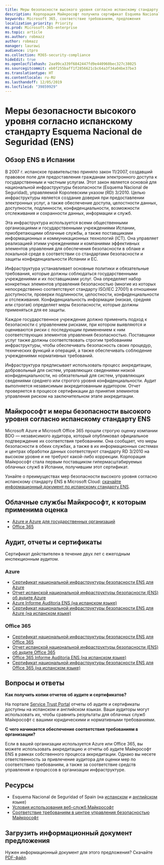 ```yaml
---
title: Меры безопасности высокого уровня согласно испанскому стандарту Esquema Nacional de Seguridad (ENS)
description: Корпорация Майкрософт получила сертификат Esquema Nacional de Seguridad (национальная инфраструктура безопасности) в Испании.
keywords: Microsoft 365, соответствие требованиям, предложения
localization_priority: Priority
ms.prod: Microsoft-365-enterprise
ms.topic: article
ms.author: robmazz
author: robmazz
manager: laurawi
audience: itpro
ms.collection: M365-security-compliance
hideEdit: true
ms.openlocfilehash: 2aa99ca339f6842447fd9e440960bec327c38025
ms.sourcegitcommit: eb0f255baff1f2856621cbc64a3f34a04be37be3
ms.translationtype: HT
ms.contentlocale: ru-RU
ms.lasthandoff: 12/05/2019
ms.locfileid: "39859929"
---
```

# <a name="spain-esquema-nacional-de-seguridad-ens-high-level-security-measures"></a>Меры безопасности высокого уровня согласно испанскому стандарту Esquema Nacional de Seguridad (ENS)

## <a name="spain-ens-overview"></a>Обзор ENS в Испании

В 2007 г. испанское правительство приняло закон 11/2007, создавший правовое поле для предоставления гражданам электронного доступа к государственным и частным услугам. Этот закон является основой для национальной инфраструктуры безопасности (Esquema Nacional de Seguridad), управляемой Королевским указом (RD) 3/2010. Целью инфраструктуры является создание доверия при предоставлении электронных услуг, а также обеспечение доступа, целостности данных, доступности, подлинности, конфиденциальности, возможности отслеживания и сохранности данных, информации и служб.

Эта инфраструктура используется всеми общественными организациями и государственными учреждениями Испании, приобретающими облачные службы, а также поставщиками информационных и коммуникационных технологий (ICT). Она управляет реализацией этими учреждениями и компаниями эффективных элементов управления для обеспечения безопасности в облаке и локальной среде в соответствии со стандартами безопасности и защиты конфиденциальности Испании и ЕС.

Инфраструктура устанавливает основные политики и обязательные требования, которые должны соблюдаться государственными учреждениями и их поставщиками услуг. Она определяет набор конкретных элементов управления безопасностью (многие из которых непосредственно соответствуют стандарту ISO/IEC 27001) в отношении доступности, проверки подлинности, целостности, конфиденциальности и отслеживания. Конфиденциальность информации (низкая, средняя или строгая) определяет меры безопасности, которые должны применяться для ее защиты.

Каждое государственное учреждение должно применить подход к безопасности с управлением рисками, при котором выявляются и оцениваются риски с последующим применением к ним соответствующих элементов управления безопасностью. Поставщики услуг также должны соответствовать строгим требованиям инфраструктуры, чтобы обеспечивать безопасность своих процедур, технических функций и операций, а также обеспечивать соблюдение учреждениями нормативных требований.

Инфраструктура предписывает использовать процесс аккредитации, добровольный для систем, управляющих сведениями низкой конфиденциальности, но обязательный для систем, управляющих сведениями среднего или строгого уровня конфиденциальности. Аудит выполняется независимым аккредитованным аудитором. Отчет проверяется в процессе сертификации до принятия элементов управления риском на заключительном этапе аккредитации.

## <a name="microsoft-and-spain-ens-high-level-security-measures"></a>Майкрософт и меры безопасности высокого уровня согласно испанскому стандарту ENS

Microsoft Azure и Microsoft Office 365 прошли строгую оценку компании BDO — независимого аудитора, который опубликовал официальное подтверждение их соответствия требованиям. Она сообщает, что меры безопасности в обеих службах, а также в их информационных системах и центрах обработки данных соответствуют стандарту RD 3/2010 на высоком уровне и не требуют какой-либо коррекции. Корпорация Майкрософт стала первым поставщиком гипермасштабируемых облачных служб в Испании, получившим этот сертификат.

Узнайте о преимуществах мер безопасности высокого уровня согласно испанскому стандарту ENS в Microsoft Cloud: [скачайте информационный документ по испанскому стандарту ENS](https://aka.ms/spainens-backgrounder).

## <a name="microsoft-in-scope-cloud-services"></a>Облачные службы Майкрософт, к которым применима оценка

- [Azure и Azure для государственных организаций](https://aka.ms/AzureCompliance)
- [Office 365](https://go.microsoft.com/fwlink/p/?LinkID=2077751)

## <a name="audits-reports-and-certificates"></a>Аудит, отчеты и сертификаты

Сертификат действителен в течение двух лет с ежегодным инспекционным аудитом.

### <a name="azure"></a>Azure

- [Сертификат национальной инфраструктуры безопасности ENS для Azure](https://aka.ms/AzureNationalSecurityFrameworkENSCertificate)
- [Отчет испанской национальной инфраструктуры безопасности (ENS) об аудите Azure](https://aka.ms/AzureNationalSecurityFrameworkAuditReport)
- [Azure Informe Auditoria ENS (на испанском языке)](https://aka.ms/AzureInformeAuditoriaENS)
- [Сертификат национальной инфраструктуры безопасности ENS для Azure (на испанском языке)](https://aka.ms/AzureNationalSecurityFrameworkCertificadoENS)

### <a name="office-365"></a>Office 365

- [Сертификат национальной инфраструктуры безопасности ENS для Office 365](https://aka.ms/Office365NationalSecurityFrameworkENSCertificate)
- [Отчет испанской национальной инфраструктуры безопасности (ENS) об аудите Office 365](https://aka.ms/Office365NationalSecurityFrameworkAuditReport)
- [Office 365 Informe Auditoria ENS (на испанском языке)](https://aka.ms/Office365InformeAuditoriaENS)
- [Сертификат национальной инфраструктуры безопасности ENS для Office 365 (на испанском языке)](https://aka.ms/Office365NationalSecurityFrameworkCertificadoENS)

## <a name="frequently-asked-questions"></a>Вопросы и ответы

**Как получить копии отчетов об аудите и сертификатов?**

На портале [Service Trust Portal](https://aka.ms/stphelp) отчеты об аудите и сертификаты доступны на испанском и английском языках. Ваши аудиторы могут использовать их, чтобы сравнить результаты для облачных служб Майкрософт с вашими юридическими и нормативными требованиями.

**С чего начинается обеспечение соответствия требованиям в организации?**

Если в вашей организации используется Azure или Office 365, вы можете использовать аккредитацию и отчеты об аудите Майкрософт ENS в рамках собственного процесса аккредитации. Однако вы несете ответственность за привлечение аудитора для оценки мер по соответствию требованиям, а также за соответствие средств управления и процессов в организации инфраструктуре.

## <a name="resources"></a>Ресурсы

- Esquema Nacional de Seguridad of Spain (на [испанском](https://administracionelectronica.gob.es/pae_Home/pae_Estrategias/pae_Seguridad_Inicio/pae_Esquema_Nacional_de_Seguridad.html?idioma=sp#.Vwxp82mcGM8) и [английском](https://administracionelectronica.gob.es/pae_Home/pae_Estrategias/pae_Seguridad_Inicio/pae_Esquema_Nacional_de_Seguridad.html?idioma=en#.VwvcgmmcGM9) языке)
- [Условия использования веб-служб Майкрософт](https://aka.ms/Online-Services-Terms)
- [Соответствие требованиям в центре управления безопасностью Майкрософт](https://www.microsoft.com/trust-center/compliance/compliance-overview)

## <a name="download-the-offering-backgrounder"></a>Загрузить информационный документ предложения

Нужен информационный документ для этого предложения? Скачайте [PDF-файл](https://download.microsoft.com/download/2/3/2/23208181-BA86-4011-8B4A-3CA7E8E383A1/ENS-Spain-Compliance.pdf).
